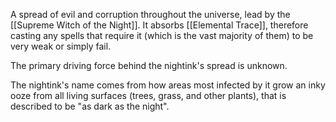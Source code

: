 A spread of evil and corruption throughout the universe, lead by the [[Supreme Witch of the Night]]. It absorbs [[Elemental Trace]], therefore casting any spells that require it (which is the vast majority of them) to be very weak or simply fail.

The primary driving force behind the nightink's spread is unknown.

The nightink's name comes from how areas most infected by it grow an inky ooze from all living surfaces (trees, grass, and other plants), that is described to be "as dark as the night".

